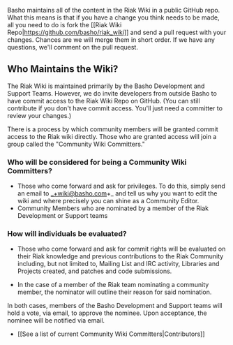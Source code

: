 Basho maintains all of the content in the Riak Wiki in a public GitHub repo. What this means is that if you have a change you think needs to be made, all you need to do is fork the [[Riak Wiki Repo|https://github.com/basho/riak_wiki]] and send a pull request with your changes. Chances are we will merge them in short order. If we have any questions, we'll comment on the pull request.

## Who Maintains the Wiki?

The Riak Wiki is maintained primarily by the Basho Development and Support Teams. However, we do invite developers from outside Basho to have commit access to the Riak Wiki Repo on GitHub. (You can still contribute if you don't have commit access. You'll just need a committer to review your changes.)

There is a process by which community members will be granted commit access to the Riak wiki directly. Those who are granted access will join a group called the "Community Wiki Committers."

### Who will be considered for being a Community Wiki Committers?

* Those who come forward and ask for privileges. To do this, simply send an email to _+wiki@basho.com+_ and tell us why you want to edit the wiki and where precisely you can shine as a Community Editor.
* Community Members who are nominated by a member of the Riak Development or Support teams

### How will individuals be evaluated?

* Those who come forward and ask for commit rights will be evaluated on their Riak knowledge and previous contributions to the Riak Community including, but not limited to, Mailing List and IRC activity, Libraries and Projects created, and patches and code submissions.

* In the case of a member of the Riak team nominating a community member, the nominator will outline their reason for said nomination.

In both cases, members of the Basho Development and Support teams will hold a vote, via email, to approve the nominee.   Upon acceptance, the nominee will be notified via email.

* [[See a list of current Community Wiki Committers|Contributors]]
